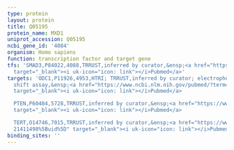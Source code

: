 ```yaml
---
type: protein
layout: protein
title: Q05195
protein_name: MXD1
uniprot_accession: Q05195
ncbi_gene_id: '4084'
organism: Homo sapiens
function: transcription factor and target gene
tfs: 'SMAD3,P84022,4088,TRRUST,inferred by curator,&ensp;<a href="https://www.ncbi.nlm.nih.gov/pubmed/?term=21345218%5Buid%5D"
  target="_blank"><i uk-icon="icon: link"></i>Pubmed</a>'
targets: 'ODC1,P11926,4953,HTRI; TRRUST,inferred by curator; electrophoretic mobility
  shift assay,&ensp;<a href="https://www.ncbi.nlm.nih.gov/pubmed/?term=19789310%5Buid%5D"
  target="_blank"><i uk-icon="icon: link"></i>Pubmed</a>

  PTEN,P60484,5728,TRRUST,inferred by curator,&ensp;<a href="https://www.ncbi.nlm.nih.gov/pubmed/?term=17998413%5Buid%5D"
  target="_blank"><i uk-icon="icon: link"></i>Pubmed</a>

  TERT,O14746,7015,TRRUST,inferred by curator,&ensp;<a href="https://www.ncbi.nlm.nih.gov/pubmed/?term=19912441;
  21411498%5Buid%5D" target="_blank"><i uk-icon="icon: link"></i>Pubmed</a>'
binding_sites: ''
---
```


